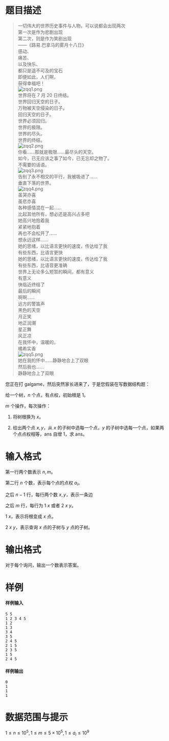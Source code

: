 
# 题目描述

>一切伟大的世界历史事件与人物，可以说都会出现两次  
>第一次是作为悲剧出现  
>第二次，则是作为笑剧出现  
>——《路易.巴拿马的雾月十八日》  
>感动、  
>痛苦、  
>以及快乐、  
>都只是遥不可及的宝石  
>即便如此，人们啊，  
>获得幸福吧！  
>![zqq1.png](source/loj/6200/img/aHR0cHM6Ly9sb2otaW1nLnVweXVuLm1lbmNpLm1lbXNldDAuY24vMjAxOS8wNC8yMy81Y2JmMGM1OWI0YzFkLnBuZw==.png)  
>世界将在 7 月 20 日终结。  
>世界回归天空的日子。  
>万物被天空侵染的日子。  
>回归天空的日子。  
>世界必须回归。  
>世界的极限。  
>世界的尽头。  
>世界的终结。  
>![zqq2.png](source/loj/6200/img/aHR0cHM6Ly9sb2otaW1nLnVweXVuLm1lbmNpLm1lbXNldDAuY24vMjAxOS8wNC8yMy81Y2JmMGM2MjYxNGNhLnBuZw==.png)  
>你看……那就是极限……最尽头的天空。  
>如今，已无应该之事了如今，已无忘却之物了。  
>不需要的话语。  
>![zqq3.png](source/loj/6200/img/aHR0cHM6Ly9sb2otaW1nLnVweXVuLm1lbmNpLm1lbXNldDAuY24vMjAxOS8wNC8yMy81Y2JmMGM2MWMxMzdlLnBuZw==.png)  
>告别了永不相交的平行，我被吸进了……  
>垂直下落的世界。  
>![zqq4.png](source/loj/6200/img/aHR0cHM6Ly9sb2otaW1nLnVweXVuLm1lbmNpLm1lbXNldDAuY24vMjAxOS8wNC8yMy81Y2JmMGM1ZTIwMzZlLnBuZw==.png)  
>虽哭亦喜  
>虽悲亦喜  
>各种感情混在一起……  
>比起其他所有，想必还是高兴占多吧  
>她高兴地抱着我  
>紧紧地抱着  
>再也不会松开了……  
>想永远这样……  
>她的思绪，以比语言更快的速度，传达给了我  
>有些东西，比语言更快  
>她的思绪，以比语言更快的速度，传达给了我  
>有些东西，比语音更准确  
>世界上无论多么短暂的瞬间，都有意义  
>有意义  
>快临近终结了  
>最后的瞬间  
>啊啊……  
>远方的警笛声  
>黑色的天空  
>月正笑  
>地正润潮  
>星正舞  
>风正凉  
>在我怀中，温暖的，  
>橘希实香  
>![zqq5.png](source/loj/6200/img/aHR0cHM6Ly9sb2otaW1nLnVweXVuLm1lbmNpLm1lbXNldDAuY24vMjAxOS8wNC8yMy81Y2JmMGM1ZWMzYzIyLnBuZw==.png)  
>她在我的怀中……静静地合上了双眼  
>然后我也……  
>静静地合上了双眼

您正在打 galgame，然后突然家长进来了，于是您假装在写数据结构题：

给一个树，$n$ 个点，有点权，初始根是 $1$。

$m$ 个操作，每次操作：

1.	将树根换为 $x$。

2.	给出两个点 $x,y$，从 $x$ 的子树中选每一个点，$y$ 的子树中选每一个点，如果两个点点权相等，$\text{ans}$ 自增 $1$，求 $\text{ans}$。


# 输入格式

第一行两个数表示 $n,m$。

第二行 $n$ 个数，表示每个点的点权 $a_i$。

之后 $n-1$ 行，每行两个数 $x,y$，表示一条边

之后 $m$ 行，每行为 $1$ $x$ 或者 $2$ $x$ $y$。

$1$ $x$，表示将根变成 $x$ 点。

$2$ $x$ $y$，表示查询 $x$ 点的子树与 $y$ 点的子树。


# 输出格式

对于每个询问，输出一个数表示答案。

# 样例

#### 样例输入
```plain
5 5
1 2 3 4 5
1 2
1 3
3 4
3 5
2 4 5
2 1 5
2 3 5
1 5
2 4 5
```
#### 样例输出
```plain
0
1
1
1
```

# 数据范围与提示

$1 \leq n \leq 10^{5},1 \leq m \leq 5 \times 10^{5},1 \leq a_i \leq 10^{9}$




